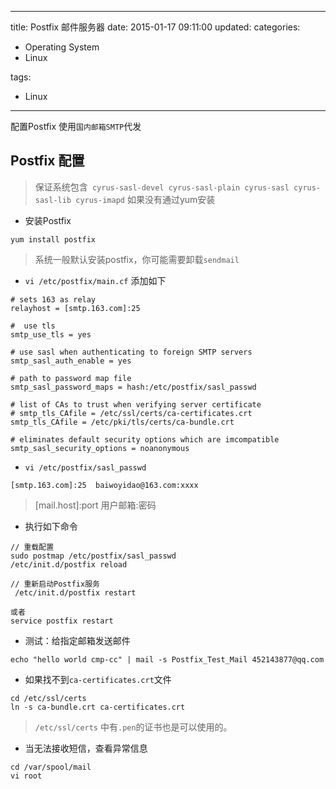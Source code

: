 ﻿----
title: Postfix 邮件服务器
date: 2015-01-17 09:11:00
updated:
categories: 
- Operating System
- Linux

tags:
- Linux
----

配置Postfix 使用`国内邮箱SMTP`代发

## Postfix 配置

> 保证系统包含` cyrus-sasl-devel cyrus-sasl-plain cyrus-sasl cyrus-sasl-lib cyrus-imapd` 
> 如果没有通过yum安装

* 安装Postfix
```
yum install postfix 
```
> 系统一般默认安装postfix，你可能需要卸载`sendmail`

* `vi /etc/postfix/main.cf` 添加如下
```
# sets 163 as relay
relayhost = [smtp.163.com]:25

#  use tls
smtp_use_tls = yes

# use sasl when authenticating to foreign SMTP servers
smtp_sasl_auth_enable = yes

# path to password map file
smtp_sasl_password_maps = hash:/etc/postfix/sasl_passwd

# list of CAs to trust when verifying server certificate
# smtp_tls_CAfile = /etc/ssl/certs/ca-certificates.crt
smtp_tls_CAfile = /etc/pki/tls/certs/ca-bundle.crt

# eliminates default security options which are imcompatible
smtp_sasl_security_options = noanonymous
```
* `vi /etc/postfix/sasl_passwd`
```
[smtp.163.com]:25  baiwoyidao@163.com:xxxx
```
> [mail.host]:port 用户邮箱:密码

* 执行如下命令
```
// 重载配置
sudo postmap /etc/postfix/sasl_passwd
/etc/init.d/postfix reload

// 重新启动Postfix服务
 /etc/init.d/postfix restart

或者
service postfix restart
```
* 测试：给指定邮箱发送邮件
```
echo "hello world cmp-cc" | mail -s Postfix_Test_Mail 452143877@qq.com
```

* 如果找不到`ca-certificates.crt`文件
```
cd /etc/ssl/certs
ln -s ca-bundle.crt ca-certificates.crt
```
> `/etc/ssl/certs` 中有`.pen`的证书也是可以使用的。

* 当无法接收短信，查看异常信息
```
cd /var/spool/mail
vi root
```